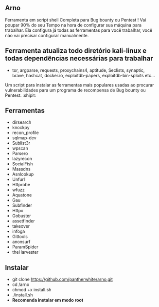 ## **Arno**
Ferramenta em script shell Completa para Bug bounty ou Pentest ! Vai poupar 90% do seu Tempo na hora de configurar sua máquina para trabalhar.
Ela configura já todas as ferramentas para você trabalhar, você não vai precisar configurar manualmente.

## Ferramenta atualiza todo diretório kali-linux e todas dependências necessárias para trabalhar
   - tor, argparse, requests, proxychains4, aptitude, Seclists, synaptic, brave, hashcat, docker.io, exploitdb-papers, exploitdb-bin-sploits etc...

Um script para instalar as ferramentas mais populares usadas ao procurar vulnerabilidades para um programa de recompensa de Bug bounty ou Pentest. :shipit:


## **Ferramentas**


- dirsearch
- knockpy
- recon_profile
- sqlmap-dev
- Sublist3r
- wpscan
- Parsero
- lazyrecon
- SocialFish
- Massdns
- Asnlookup
- Unfurl
- Httprobe
- wfuzz
- Aquatone
- Gau
- Subfinder
- Httpx
- Gobuster
- assetfinder
- takeover
- infoga
- Gittools
- anonsurf
- ParamSpider
- theHarvester


## **Instalar**
- git clone https://github.com/pantherwhite/arno.git
- cd /arno
- chmod +x install.sh
- ./install.sh
- **Recomenda instalar em modo root**
